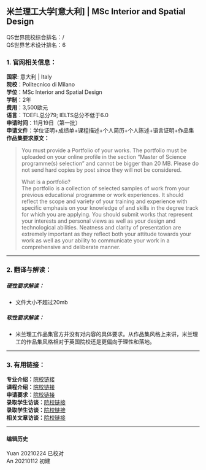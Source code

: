 ## 米兰理工大学[意大利] | MSc Interior and Spatial Design

QS世界院校综合排名：/  
QS世界艺术设计排名：6  

### 1. 官网相关信息：

**国家**: 意大利 | Italy  
**院校**：Politecnico di Milano  
**学位**：MSc Interior and Spatial Design  
**学制**：2年  
**费用**：3,500欧元  
**语言**：TOEFL总分79; IELTS总分不低于6.0  
**申请时间**：11月19日（第一批）  
**申请文件**：学位证明+成绩单+课程描述+个人简历+个人陈述+语言证明+作品集  
**作品集要求原文：**   
>You must provide a Portfolio of your works. The portfolio must be uploaded on your online profile in the section “Master of Science programme(s) selection” and cannot be bigger than 20 MB. Please do not send hard copies by post since they will not be considered.  
>
>What is a portfolio?  
>The portfolio is a collection of selected samples of work from your previous educational programme or work experiences. It should reflect the scope and variety of your training and experience with specific emphasis on your knowledge of and skills in the degree track for which you are applying. You should submit works that represent your interests and personal views as well as your design and technological abilities. Neatness and clarity of presentation are extremely important as they reflect both your attitude towards your work as well as your ability to communicate your work in a comprehensive and deliberate manner.



---


### 2. 翻译与解读：

##### 硬性要求解读：
- 文件大小不超过20mb  


##### 软性要求解读：
- 米兰理工作品集官方并没有对内容的具体要求。从作品集风格上来讲，米兰理工的作品集风格相对于英国院校还是更偏向于理性和落地。


---


### 3. 有用链接：

**专业介绍：**[院校链接](https://www.polimi.it/?id=6502&anno=2020&campus=&scuola=&corso=1260&L=1)  
**课程介绍：**[院校链接](https://www.polimi.it/?id=6502&anno=2020&campus=&scuola=&corso=1260&L=1)  
**申请要求：**[院校链接](https://www.polimi.it/en/programmes/how-to-apply/)  
**录取学生访谈：**[院校链接](http://www.makebi.net/35574.html)  
**录取学生访谈：**[院校链接](http://www.makebi.net/35349.html)  
**相关文章访谈：**[院校链接](http://www.makebi.net/37670.html)  

---


#### 编辑历史
Yuan 20210224 已校对  
An 20210112 初建  
